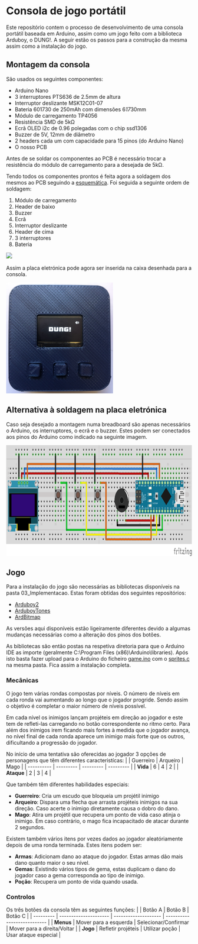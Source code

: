 # Consola de jogo portátil

Este repositório contem o processo de desenvolvimento de uma consola portátil baseada em Arduino, assim como um jogo feito com a biblioteca Arduboy, o DUNG!.
A seguir estão os passos para a construção da mesma assim como a instalação do jogo.

## Montagem da consola

São usados os seguintes componentes:
- Arduino Nano
- 3 interruptores PTS636 de 2.5mm de altura
- Interruptor deslizante MSK12C01-07
- Bateria 601730 de 250mAh com dimensões 6*17*30mm
- Módulo de carregamento TP4056
- Resistência SMD de 5kΩ 
- Ecrã OLED i2c de 0.96 polegadas com o chip ssd1306
- Buzzer de 5V, 12mm de diâmetro
- 2 headers cada um com capacidade para 15 pinos (do Arduino Nano)
- O nosso PCB

Antes de se soldar os componentes ao PCB é necessário trocar a resistência do módulo de carregamento para a desejada de 5kΩ.

Tendo todos os componentes prontos é feita agora a soldagem dos mesmos ao PCB seguindo a [esquemática](/02_Desenho/circuito.png). Foi seguida a seguinte ordem de soldagem:
1. Módulo de carregamento
2. Header de baixo
3. Buzzer
4. Ecrã
5. Interruptor deslizante
6. Header de cima
7. 3 interruptores
8. Bateria

<img src="/04_Teste/solda_feita.png" height="300">

Assim a placa eletrónica pode agora ser inserida na caixa desenhada para a consola.

<img src="/04_Teste/caixa.jpg" height="300">

## Alternativa à soldagem na placa eletrónica
Caso seja desejado a montagem numa breadboard são apenas necessários o Arduino, os interruptores, o ecrã e o buzzer. Estes podem ser conectados aos pinos do Arduino como indicado na seguinte imagem.

<img src="/02_Desenho/breadboard.png" height="300">

## Jogo
Para a instalação do jogo são necessárias as bibliotecas disponíveis na pasta 03_Implementacao. Estas foram obtidas dos seguintes repositórios:
- [Arduboy2](https://github.com/MLXXXp/Arduboy2)
- [ArduboyTones](https://github.com/MLXXXp/ArduboyTones)
- [ArdBitmap](https://github.com/igvina/ArdBitmap)

As versões aqui disponíveis estão ligeiramente diferentes devido a algumas mudanças necessárias como a alteração dos pinos dos botões.

As bibliotecas são então postas na respetiva diretoria para que o Arduino IDE as importe (geralmente C:\Program Files (x86)\Arduino\libraries).
Após isto basta fazer upload para o Arduino do ficheiro [game.ino](/03_Implementacao/game/game.ino) com o [sprites.c](/03_Implementacao/game/sprites.c) na mesma pasta. Fica assim a instalação completa.

### Mecânicas
O jogo tem várias rondas compostas por níveis. O número de níveis em cada ronda vai aumentando ao longo que o jogador progride. Sendo assim o objetivo é completar o maior número de níveis possível.

Em cada nível os inimigos lançam projéteis em direção ao jogador e este tem de refleti-las carregando no botão correspondente no ritmo certo.
Para além dos inimigos irem ficando mais fortes à medida que o jogador avança, no nível final de cada ronda aparece um inimigo mais forte que os outros, dificultando a progressão do jogador.

No início de uma tentativa são oferecidas ao jogador 3 opções de personagens que têm diferentes caracteristícas:
|            | Guerreiro | Arqueiro  | Mago      |
| ---------- | --------- | --------- | --------- |
| **Vida**   | 6         | 4         | 2         |
| **Ataque** | 2         | 3         | 4         |

Que também têm diferentes habilidades especiais:
- **Guerreiro**: Cria um escudo que bloqueia um projétil inimigo
- **Arqueiro**: Dispara uma flecha que arrasta projéteis inimigos na sua direção. Caso acerte o inimigo diretamente causa o dobro do dano.
- **Mago**: Atira um projétil que recupera um ponto de vida caso atinja o inimigo. Em caso contrário, o mago fica incapacitado de atacar durante 2 segundos.

Existem também vários itens por vezes dados ao jogador aleatóriamente depois de uma ronda terminada. Estes itens podem ser:
- **Armas**: Adicionam dano ao ataque do jogador. Estas armas dão mais dano quanto maior o seu nível.
- **Gemas**: Existindo vários tipos de gema, estas duplicam o dano do jogador caso a gema corresponda ao tipo de inimigo.
- **Poção**: Recupera um ponto de vida quando usada.

### Controlos
Os três botões da consola têm as seguintes funções:
|           | Botão A               | Botão B              | Botão C                     |
| --------- | --------------------- | -------------------- | --------------------------- |
| **Menus** | Mover para a esquerda | Selecionar/Confirmar | Mover para a direita/Voltar |
| **Jogo**  | Refletir projéteis    | Utilizar poção       | Usar ataque especial        |
